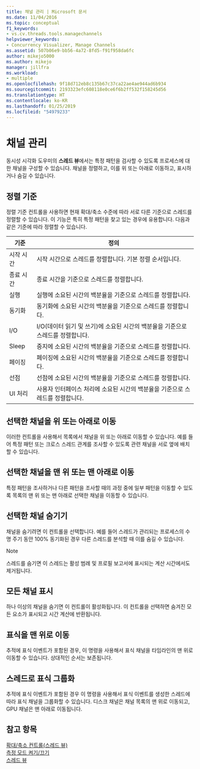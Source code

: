 ```yaml
---
title: 채널 관리 | Microsoft 문서
ms.date: 11/04/2016
ms.topic: conceptual
f1_keywords:
- vs.cv.threads.tools.managechannels
helpviewer_keywords:
- Concurrency Visualizer, Manage Channels
ms.assetid: 507b06e9-bb56-4a72-8fd5-f91f958da6fc
author: mikejo5000
ms.author: mikejo
manager: jillfra
ms.workload:
- multiple
ms.openlocfilehash: 9f18d712eb8c135b67c37ca22ae4ae944ad6b934
ms.sourcegitcommit: 2193323efc608118e0ce6f6b2ff532f158245d56
ms.translationtype: HT
ms.contentlocale: ko-KR
ms.lasthandoff: 01/25/2019
ms.locfileid: "54979233"
---
```

# <a name="manage-channels"></a>채널 관리
동시성 시각화 도우미의 **스레드 뷰**에서는 특정 패턴을 검사할 수 있도록 프로세스에 대한 채널을 구성할 수 있습니다. 채널을 정렬하고, 이를 위 또는 아래로 이동하고, 표시하거나 숨길 수 있습니다.  
  
## <a name="sort-by"></a>정렬 기준  
 정렬 기준 컨트롤을 사용하면 현재 확대/축소 수준에 따라 서로 다른 기준으로 스레드를 정렬할 수 있습니다. 이 기능은 특히 특정 패턴을 찾고 있는 경우에 유용합니다. 다음과 같은 기준에 따라 정렬할 수 있습니다.  
  
|기준|정의|  
|--------------|----------------|  
|시작 시간|시작 시간으로 스레드를 정렬합니다. 기본 정렬 순서입니다.|  
|종료 시간|종료 시간을 기준으로 스레드를 정렬합니다.|  
|실행|실행에 소요된 시간의 백분율을 기준으로 스레드를 정렬합니다.|  
|동기화|동기화에 소요된 시간의 백분율을 기준으로 스레드를 정렬합니다.|  
|I/O|I/O(데이터 읽기 및 쓰기)에 소요된 시간의 백분율을 기준으로 스레드를 정렬합니다.|  
|Sleep|중지에 소요된 시간의 백분율을 기준으로 스레드를 정렬합니다.|  
|페이징|페이징에 소요된 시간의 백분율을 기준으로 스레드를 정렬합니다.|  
|선점|선점에 소요된 시간의 백분율을 기준으로 스레드를 정렬합니다.|  
|UI 처리|사용자 인터페이스 처리에 소요된 시간의 백분율을 기준으로 스레드를 정렬합니다.|  
  
## <a name="move-selected-channel-up-or-down"></a>선택한 채널을 위 또는 아래로 이동  
 이러한 컨트롤을 사용해서 목록에서 채널을 위 또는 아래로 이동할 수 있습니다. 예를 들어 특정 패턴 또는 크로스 스레드 관계를 조사할 수 있도록 관련 채널을 서로 옆에 배치할 수 있습니다.  
  
## <a name="move-selected-channel-to-top-or-bottom"></a>선택한 채널을 맨 위 또는 맨 아래로 이동  
 특정 패턴을 조사하거나 다른 패턴을 조사할 때의 과정 중에 일부 패턴을 이동할 수 있도록 목록의 맨 위 또는 맨 아래로 선택한 채널을 이동할 수 있습니다.  
  
## <a name="hide-selected-channels"></a>선택한 채널 숨기기  
 채널을 숨기려면 이 컨트롤을 선택합니다. 예를 들어 스레드가 관리되는 프로세스의 수명 주기 동안 100% 동기화된 경우 다른 스레드를 분석할 때 이를 숨길 수 있습니다.  
  
> [!NOTE]
>  스레드를 숨기면 이 스레드는 활성 범례 및 프로필 보고서에 표시되는 계산 시간에서도 제거됩니다.  
  
## <a name="show-all-channels"></a>모든 채널 표시  
 하나 이상의 채널을 숨기면 이 컨트롤이 활성화됩니다. 이 컨트롤을 선택하면 숨겨진 모든 요소가 표시되고 시간 계산에 반환됩니다.  
  
## <a name="move-markers-to-top"></a>표식을 맨 위로 이동  
 추적에 표식 이벤트가 포함된 경우, 이 명령을 사용해서 표식 채널을 타임라인의 맨 위로 이동할 수 있습니다. 상대적인 순서는 보존됩니다.  
  
## <a name="group-markers-by-thread"></a>스레드로 표식 그룹화  
 추적에 표식 이벤트가 포함된 경우 이 명령을 사용해서 표식 이벤트를 생성한 스레드에 따라 표식 채널을 그룹화할 수 있습니다.  디스크 채널은 채널 목록의 맨 위로 이동되고, GPU 채널은 맨 아래로 이동됩니다.  
  
## <a name="see-also"></a>참고 항목  
 [확대/축소 컨트롤(스레드 뷰)](../profiling/zoom-control-threads-view.md)   
 [측정 모드 켜기/끄기](../profiling/measure-mode-on-off.md)   
 [스레드 뷰](../profiling/threads-view-parallel-performance.md)